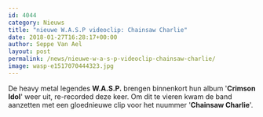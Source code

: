 ```yaml
---
id: 4044
category: Nieuws
title: "nieuwe W.A.S.P videoclip: Chainsaw Charlie"
date: 2018-01-27T16:28:17+00:00
author: Seppe Van Ael
layout: post
permalink: /news/nieuwe-w-a-s-p-videoclip-chainsaw-charlie/
image: wasp-e1517070444323.jpg
---
```

De heavy metal legendes **W.A.S.P.** brengen binnenkort hun album '**Crimson Idol**' weer uit, re-recorded deze keer. Om dit te vieren kwam de band aanzetten met een gloednieuwe clip voor het nuummer '**Chainsaw Charlie**'.

&nbsp;